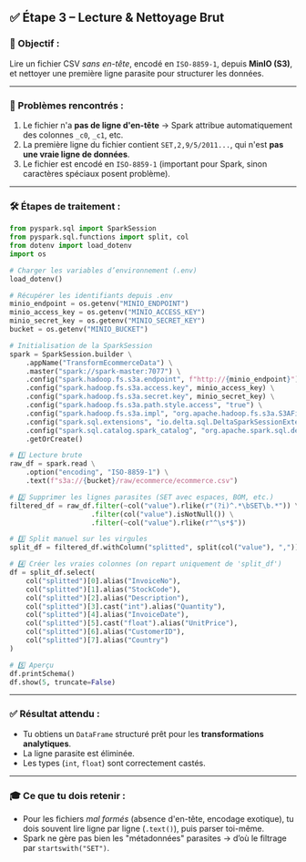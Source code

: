 ## ✅ **Étape 3 – Lecture & Nettoyage Brut**

### 🎯 Objectif :
Lire un fichier CSV *sans en-tête*, encodé en `ISO-8859-1`, depuis **MinIO (S3)**, et nettoyer une première ligne parasite pour structurer les données.

---

### 🔧 Problèmes rencontrés :

1. Le fichier n'a **pas de ligne d'en-tête** → Spark attribue automatiquement des colonnes `_c0`, `_c1`, etc.
2. La première ligne du fichier contient `SET,2,9/5/2011...`, qui n'est **pas une vraie ligne de données**.
3. Le fichier est encodé en `ISO-8859-1` (important pour Spark, sinon caractères spéciaux posent problème).

---

### 🛠️ Étapes de traitement :

```python
from pyspark.sql import SparkSession
from pyspark.sql.functions import split, col
from dotenv import load_dotenv
import os

# Charger les variables d’environnement (.env)
load_dotenv()

# Récupérer les identifiants depuis .env
minio_endpoint = os.getenv("MINIO_ENDPOINT")
minio_access_key = os.getenv("MINIO_ACCESS_KEY")
minio_secret_key = os.getenv("MINIO_SECRET_KEY")
bucket = os.getenv("MINIO_BUCKET")

# Initialisation de la SparkSession
spark = SparkSession.builder \
    .appName("TransformEcommerceData") \
    .master("spark://spark-master:7077") \
    .config("spark.hadoop.fs.s3a.endpoint", f"http://{minio_endpoint}") \
    .config("spark.hadoop.fs.s3a.access.key", minio_access_key) \
    .config("spark.hadoop.fs.s3a.secret.key", minio_secret_key) \
    .config("spark.hadoop.fs.s3a.path.style.access", "true") \
    .config("spark.hadoop.fs.s3a.impl", "org.apache.hadoop.fs.s3a.S3AFileSystem") \
    .config("spark.sql.extensions", "io.delta.sql.DeltaSparkSessionExtension") \
    .config("spark.sql.catalog.spark_catalog", "org.apache.spark.sql.delta.catalog.DeltaCatalog") \
    .getOrCreate()
```

```python
# 1️⃣ Lecture brute
raw_df = spark.read \
    .option("encoding", "ISO-8859-1") \
    .text(f"s3a://{bucket}/raw/ecommerce/ecommerce.csv")

# 2️⃣ Supprimer les lignes parasites (SET avec espaces, BOM, etc.)
filtered_df = raw_df.filter(~col("value").rlike(r"(?i)^.*\bSET\b.*")) \
                    .filter(col("value").isNotNull()) \
                    .filter(~col("value").rlike(r"^\s*$"))

# 3️⃣ Split manuel sur les virgules
split_df = filtered_df.withColumn("splitted", split(col("value"), ","))

# 4️⃣ Créer les vraies colonnes (on repart uniquement de 'split_df')
df = split_df.select(
    col("splitted")[0].alias("InvoiceNo"),
    col("splitted")[1].alias("StockCode"),
    col("splitted")[2].alias("Description"),
    col("splitted")[3].cast("int").alias("Quantity"),
    col("splitted")[4].alias("InvoiceDate"),
    col("splitted")[5].cast("float").alias("UnitPrice"),
    col("splitted")[6].alias("CustomerID"),
    col("splitted")[7].alias("Country")
)

# 5️⃣ Aperçu
df.printSchema()
df.show(5, truncate=False)
```

---

### ✅ Résultat attendu :
- Tu obtiens un `DataFrame` structuré prêt pour les **transformations analytiques**.
- La ligne parasite est éliminée.
- Les types (`int`, `float`) sont correctement castés.

---

### 🎓 Ce que tu dois retenir :
- Pour les fichiers *mal formés* (absence d'en-tête, encodage exotique), tu dois souvent lire ligne par ligne (`.text()`), puis parser toi-même.
- Spark ne gère pas bien les "métadonnées" parasites → d’où le filtrage par `startswith("SET")`.